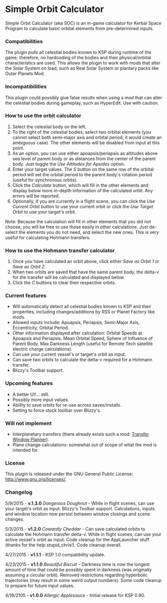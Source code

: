 # Simple Orbit Calculator
Simple Orbit Calculator (aka SOC) is an in-game calculator for Kerbal Space Program to calculate basic orbital elements from pre-determined inputs.

### Compatibilities
The plugin pulls all celestial bodies known to KSP during runtime of the game; therefore, no hardcoding of the bodies and their physical/orbital characteristics are used. This allows the plugin to work with mods that alter the Solar System on load, such as Real Solar System or plantary packs like Outer Planets Mod.

### Incompatibilities
This plugin could possibly give false results when using a mod that can alter the celestial bodies during gameplay, such as HyperEdit. Use with caution.

### How to use the orbit calculator
1. Select the celestial body on the left.
2. To the right of the celestial bodies, select two orbital elements (you cannot select both semi-major axis and orbital period; it would create an ambiguous case). The other elements will be disabled from input at this point.
3. As an option, you can use either apoapsis/periapsis as altitudes above sea level of parent body or as distances from the center of the parent body. Just toggle the *Use Altitudes for Apsides* option.
4. Enter your target values. The *S* button on the same row of the orbital period will set the orbital period to the parent body's rotation period (useful for synchronous orbits).
5. Click the *Calculate* button, which will fill in the other elements and display below more in-depth information of the calculated orbit. Any errors will be reported.
6. Optionally, if you are currently in a flight scene, you can click the *Use Current Orbit* button to use your current orbit or click the *Use Target Orbit* to use your target's orbit.

Note: Because the calculation will fill in other elements that you did not choose, you will be free to use those easily in other calculations. Just de-select the elements you do not need, and select the new ones. This is very useful for calculating Hohmann transfers.

### How to use the Hohmann transfer calculator
1. Once you have calculated an orbit above, click either *Save as Orbit 1* or *Save as Orbit 2*.
2. When two orbits are saved that have the same parent body, the delta-v for the transfer will be calculated and displayed below.
3. Click the *C* buttons to clear their respective orbits.

### Current features
* Will automatically detect all celestial bodies known to KSP and their properties, including changes/additions by RSS or Planet Factory like mods.
* Allowed inputs include: Apoapsis, Periapsis, Semi-Major Axis, Eccentricity, Orbital Period.
* Other information displayed after calculation: Orbital Speeds at Apoapsis and Periapsis, Mean Orbital Speed, Sphere of Influence of Parent Body, Max Darkness Length (useful for Remote Tech satellite electric charge calculations).
* Can use your current vessel's or target's orbit as input.
* Can save two orbits to calculate the delta-v required for a Hohmann transfer.
* Blizzy's Toolbar support.

### Upcoming features
* A better UI!... still.
* Possibly more input values.
* Ability to save orbits for re-use across saves/installs.
* Setting to force stock toolbar over Blizzy's.

### Will not implement
* Interplanetary transfers (there already exists such a mod: [Transfer Window Planner](http://forum.kerbalspaceprogram.com/threads/93115)).
* Plane change calculations: somewhat out of scope of what the mod is intended for.

### License
This plugin is released under the GNU General Public License: http://www.gnu.org/licenses/.

### Changelog
5/9/2015 - **v.1.3.0** *Dangerous Doughnut* - While in flight scenes, can use your target's orbit as input. Blizzy's Toolbar support. Calculations, inputs and window location now persist between window closings and scene changes.

5/3/2015 - **v1.2.0** *Cowardly Cheddar* - Can save calculated orbits to calculate the Hohmann transfer delta-v. While in flight scenes, can use your active vessel's orbit as input. Code cleanup for the AppLauncher stuff (thanks for the help stupid_chris!). Code cleanup overall.

4/27/2015 - **v1.1.1** - KSP 1.0 compatibility update.

4/23/2015 - **v1.1.0** *Beautiful Biscuit* - Darkness time is now the longest amount of time that could be possibly spent in darkness (was originally assuming a circular orbit). Removed restrictions regarding hyperbolic trajectories (may result in some weird output numbers). Some code cleanup to prepare for future input values.

4/19/2105 - **v1.0.0** *Allergic Applesauce* - Initial release for KSP 0.90.
